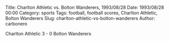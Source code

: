 Title: Charlton Athletic vs. Bolton Wanderers, 1993/08/28
Date: 1993/08/28 00:00
Category: sports
Tags: football, football scores, Charlton Athletic, Bolton Wanderers
Slug: charlton-athletic-vs-bolton-wanderers
Author: carbonero


Charlton Athletic 3 - 0 Bolton Wanderers
